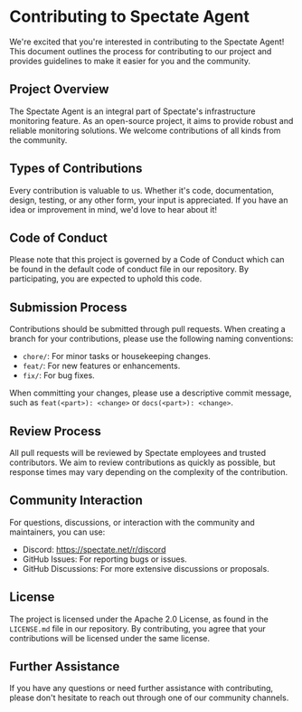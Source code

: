# Contributing to Spectate Agent

We're excited that you're interested in contributing to the Spectate Agent! This document outlines the process for contributing to our project and provides guidelines to make it easier for you and the community.

## Project Overview

The Spectate Agent is an integral part of Spectate's infrastructure monitoring feature. As an open-source project, it aims to provide robust and reliable monitoring solutions. We welcome contributions of all kinds from the community.

## Types of Contributions

Every contribution is valuable to us. Whether it's code, documentation, design, testing, or any other form, your input is appreciated. If you have an idea or improvement in mind, we'd love to hear about it!

## Code of Conduct

Please note that this project is governed by a Code of Conduct which can be found in the default code of conduct file in our repository. By participating, you are expected to uphold this code.

## Submission Process

Contributions should be submitted through pull requests. When creating a branch for your contributions, please use the following naming conventions:

- `chore/`: For minor tasks or housekeeping changes.
- `feat/`: For new features or enhancements.
- `fix/`: For bug fixes.

When committing your changes, please use a descriptive commit message, such as `feat(<part>): <change>` or `docs(<part>): <change>`.

## Review Process

All pull requests will be reviewed by Spectate employees and trusted contributors. We aim to review contributions as quickly as possible, but response times may vary depending on the complexity of the contribution.

## Community Interaction

For questions, discussions, or interaction with the community and maintainers, you can use:

- Discord: https://spectate.net/r/discord
- GitHub Issues: For reporting bugs or issues.
- GitHub Discussions: For more extensive discussions or proposals.

## License

The project is licensed under the Apache 2.0 License, as found in the `LICENSE.md` file in our repository. By contributing, you agree that your contributions will be licensed under the same license.

## Further Assistance

If you have any questions or need further assistance with contributing, please don't hesitate to reach out through one of our community channels.

